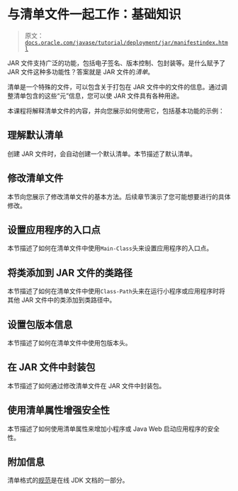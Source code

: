# 与清单文件一起工作：基础知识

> 原文：[`docs.oracle.com/javase/tutorial/deployment/jar/manifestindex.html`](https://docs.oracle.com/javase/tutorial/deployment/jar/manifestindex.html)

JAR 文件支持广泛的功能，包括电子签名、版本控制、包封装等。是什么赋予了 JAR 文件这种多功能性？答案就是 JAR 文件的*清单*。

清单是一个特殊的文件，可以包含关于打包在 JAR 文件中的文件的信息。通过调整清单包含的这些“元”信息，您可以使 JAR 文件具有各种用途。

本课程将解释清单文件的内容，并向您展示如何使用它，包括基本功能的示例：

## 理解默认清单

创建 JAR 文件时，会自动创建一个默认清单。本节描述了默认清单。

## 修改清单文件

本节向您展示了修改清单文件的基本方法。后续章节演示了您可能想要进行的具体修改。

## 设置应用程序的入口点

本节描述了如何在清单文件中使用`Main-Class`头来设置应用程序的入口点。

## 将类添加到 JAR 文件的类路径

本节描述了如何在清单文件中使用`Class-Path`头来在运行小程序或应用程序时将其他 JAR 文件中的类添加到类路径中。

## 设置包版本信息

本节描述了如何在清单文件中使用包版本头。

## 在 JAR 文件中封装包

本节描述了如何通过修改清单文件在 JAR 文件中封装包。

## 使用清单属性增强安全性

本节描述了如何使用清单属性来增加小程序或 Java Web 启动应用程序的安全性。

## 附加信息

清单格式的[规范](https://docs.oracle.com/javase/8/docs/technotes/guides/jar/jar.html#JARManifest)是在线 JDK 文档的一部分。
